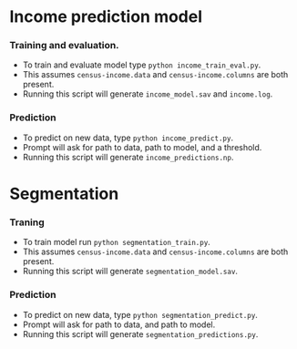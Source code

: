 # Income prediction model

### Training and evaluation.
* To train and evaluate model type `python income_train_eval.py`.
* This assumes `census-income.data` and `census-income.columns` are both present.
* Running this script will generate `income_model.sav` and `income.log`.

### Prediction
* To predict on new data, type `python income_predict.py`.
* Prompt will ask for path to data, path to model, and a threshold.
* Running this script will generate `income_predictions.np`.

# Segmentation

### Traning
* To train model run `python segmentation_train.py`.
* This assumes `census-income.data` and `census-income.columns` are both present.
* Running this script will generate `segmentation_model.sav`.

### Prediction
* To predict on new data, type `python segmentation_predict.py`.
* Prompt will ask for path to data, and path to model.
* Running this script will generate `segmentation_predictions.py`.